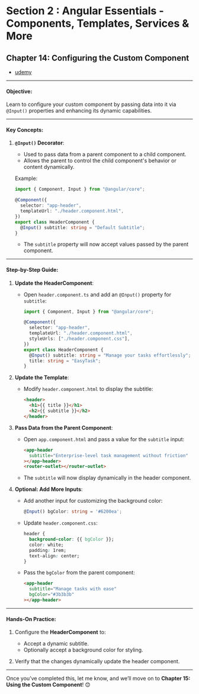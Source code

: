 # Section 2 : Angular Essentials - Components, Templates, Services & More

## **Chapter 14: Configuring the Custom Component**

- [udemy](https://www.udemy.com/course/the-complete-guide-to-angular-2/learn/lecture/43788468#overview)

---

#### **Objective**:

Learn to configure your custom component by passing data into it via `@Input()` properties and enhancing its dynamic capabilities.

---

#### **Key Concepts**:

1. **`@Input()` Decorator**:

   - Used to pass data from a parent component to a child component.
   - Allows the parent to control the child component's behavior or content dynamically.

   Example:

   ```typescript
   import { Component, Input } from "@angular/core";

   @Component({
     selector: "app-header",
     templateUrl: "./header.component.html",
   })
   export class HeaderComponent {
     @Input() subtitle: string = "Default Subtitle";
   }
   ```

   - The `subtitle` property will now accept values passed by the parent component.

---

#### **Step-by-Step Guide**:

1. **Update the HeaderComponent**:

   - Open `header.component.ts` and add an `@Input()` property for `subtitle`:

     ```typescript
     import { Component, Input } from "@angular/core";

     @Component({
       selector: "app-header",
       templateUrl: "./header.component.html",
       styleUrls: ["./header.component.css"],
     })
     export class HeaderComponent {
       @Input() subtitle: string = "Manage your tasks effortlessly";
       title: string = "EasyTask";
     }
     ```

2. **Update the Template**:

   - Modify `header.component.html` to display the subtitle:
     ```html
     <header>
       <h1>{{ title }}</h1>
       <h2>{{ subtitle }}</h2>
     </header>
     ```

3. **Pass Data from the Parent Component**:

   - Open `app.component.html` and pass a value for the `subtitle` input:

     ```html
     <app-header
       subtitle="Enterprise-level task management without friction"
     ></app-header>
     <router-outlet></router-outlet>
     ```

   - The `subtitle` will now display dynamically in the header component.

4. **Optional: Add More Inputs**:

   - Add another input for customizing the background color:

     ```typescript
     @Input() bgColor: string = '#6200ea';
     ```

   - Update `header.component.css`:

     ```css
     header {
       background-color: {{ bgColor }};
       color: white;
       padding: 1rem;
       text-align: center;
     }
     ```

   - Pass the `bgColor` from the parent component:
     ```html
     <app-header
       subtitle="Manage tasks with ease"
       bgColor="#3b3b3b"
     ></app-header>
     ```

---

#### **Hands-On Practice**:

1. Configure the **HeaderComponent** to:

   - Accept a dynamic subtitle.
   - Optionally accept a background color for styling.

2. Verify that the changes dynamically update the header component.

---

Once you’ve completed this, let me know, and we’ll move on to **Chapter 15: Using the Custom Component**! 😊
